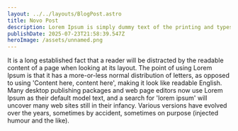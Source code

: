 ```yaml
---
layout: ../../layouts/BlogPost.astro
title: Novo Post
description: Lorem Ipsum is simply dummy text of the printing and typesetting
publishDate: 2025-07-23T21:58:39.547Z
heroImage: /assets/unnamed.png
---
```

It is a long established fact that a reader will be distracted by the readable content of a page when looking at its layout. The point of using Lorem Ipsum is that it has a more-or-less normal distribution of letters, as opposed to using 'Content here, content here', making it look like readable English. Many desktop publishing packages and web page editors now use Lorem Ipsum as their default model text, and a search for 'lorem ipsum' will uncover many web sites still in their infancy. Various versions have evolved over the years, sometimes by accident, sometimes on purpose (injected humour and the like).